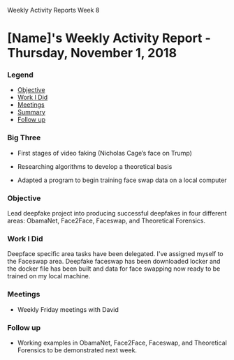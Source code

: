 Weekly Activity Reports
Week 8
# [Name]'s Weekly Activity Report - Thursday, November 1, 2018
### Legend
 - [Objective](#objective)
 - [Work I Did](#work-i-did)
 - [Meetings](#meetings)
 - [Summary](#summary)
 - [Follow up](#follow-up)

### Big Three

- First stages of video faking (Nicholas Cage’s face on Trump)

- Researching algorithms to develop a theoretical basis

- Adapted a program to begin training face swap data on a local computer

### Objective

Lead deepfake project into producing successful deepfakes in four different areas: ObamaNet, Face2Face, Faceswap, and Theoretical Forensics. 

### Work I Did

Deepface specific area tasks have been delegated. I've assigned myself to the Faceswap area. Deepfake faceswap has been downloaded locker and the docker file has been built and data for face swapping now ready to be trained on my local machine.

### Meetings
  - Weekly Friday meetings with David 
 


### Follow up

- Working examples in ObamaNet, Face2Face, Faceswap, and Theoretical Forensics to be demonstrated next week.
